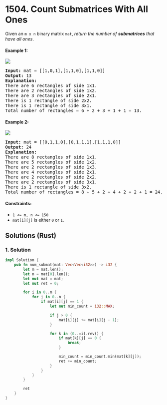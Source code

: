 # 1504. Count Submatrices With All Ones
Given an `m x n` binary matrix `mat`, *return the number of **submatrices** that have all ones*.

#### Example 1:
![](https://assets.leetcode.com/uploads/2021/10/27/ones1-grid.jpg)
<pre>
<strong>Input:</strong> mat = [[1,0,1],[1,1,0],[1,1,0]]
<strong>Output:</strong> 13
<strong>Explanation:</strong>
There are 6 rectangles of side 1x1.
There are 2 rectangles of side 1x2.
There are 3 rectangles of side 2x1.
There is 1 rectangle of side 2x2.
There is 1 rectangle of side 3x1.
Total number of rectangles = 6 + 2 + 3 + 1 + 1 = 13.
</pre>

#### Example 2:
![](https://assets.leetcode.com/uploads/2021/10/27/ones2-grid.jpg)
<pre>
<strong>Input:</strong> mat = [[0,1,1,0],[0,1,1,1],[1,1,1,0]]
<strong>Output:</strong> 24
<strong>Explanation:</strong>
There are 8 rectangles of side 1x1.
There are 5 rectangles of side 1x2.
There are 2 rectangles of side 1x3.
There are 4 rectangles of side 2x1.
There are 2 rectangles of side 2x2.
There are 2 rectangles of side 3x1.
There is 1 rectangle of side 3x2.
Total number of rectangles = 8 + 5 + 2 + 4 + 2 + 2 + 1 = 24.
</pre>

#### Constraints:
* `1 <= m, n <= 150`
* `mat[i][j]` is either `0` or `1`.

## Solutions (Rust)

### 1. Solution
```Rust
impl Solution {
    pub fn num_submat(mat: Vec<Vec<i32>>) -> i32 {
        let m = mat.len();
        let n = mat[0].len();
        let mut mat = mat;
        let mut ret = 0;

        for i in 0..m {
            for j in 0..n {
                if mat[i][j] == 1 {
                    let mut min_count = i32::MAX;

                    if j > 0 {
                        mat[i][j] += mat[i][j - 1];
                    }

                    for k in (0..=i).rev() {
                        if mat[k][j] == 0 {
                            break;
                        }

                        min_count = min_count.min(mat[k][j]);
                        ret += min_count;
                    }
                }
            }
        }

        ret
    }
}
```
